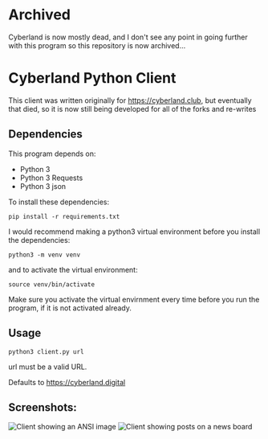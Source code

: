 # Archived
Cyberland is now mostly dead, and I don't see any point in going further with this program so this repository is now archived...


# Cyberland Python Client

This client was written originally for https://cyberland.club, but eventually that died, so it is now still being developed for all of the forks and re-writes

## Dependencies
This program depends on:

* Python 3
* Python 3 Requests
* Python 3 json

To install these dependencies: 

`pip install -r requirements.txt`

I would recommend making a python3 virtual environment before you install the dependencies:

`python3 -m venv venv`

and to activate the virtual environment:

`source venv/bin/activate`

Make sure you activate the virtual envirnment every time before you run the program, if it is not activated already.

## Usage
`python3 client.py url`

url must be a valid URL. 

Defaults to https://cyberland.digital 


## Screenshots:
![Client showing an ANSI image](https://i.imgur.com/ncsXCNp.png)
![Client showing posts on a news board](https://i.imgur.com/biQa8g3.jpg)
